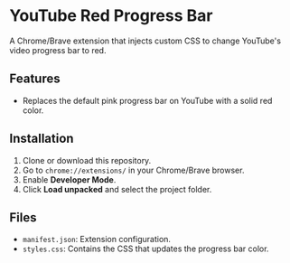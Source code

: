 # YouTube Red Progress Bar

A Chrome/Brave extension that injects custom CSS to change YouTube's video progress bar to red.

## Features

- Replaces the default pink progress bar on YouTube with a solid red color.

## Installation

1. Clone or download this repository.
2. Go to `chrome://extensions/` in your Chrome/Brave browser.
3. Enable **Developer Mode**.
4. Click **Load unpacked** and select the project folder.

## Files

- `manifest.json`: Extension configuration.
- `styles.css`: Contains the CSS that updates the progress bar color.
